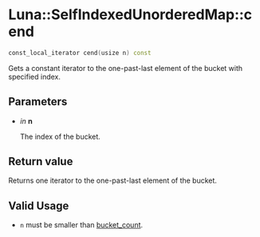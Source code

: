 # Luna::SelfIndexedUnorderedMap::cend

```c++
const_local_iterator cend(usize n) const
```

Gets a constant iterator to the one-past-last element of the bucket with specified index. 



## Parameters
* *in* **n**

    The index of the bucket. 

## Return value
Returns one iterator to the one-past-last element of the bucket. 

## Valid Usage
* `n` must be smaller than [bucket_count](class_luna_1_1_self_indexed_unordered_map_1ace2cb5dc8f915f78658dac76efacd4c1.md). 

